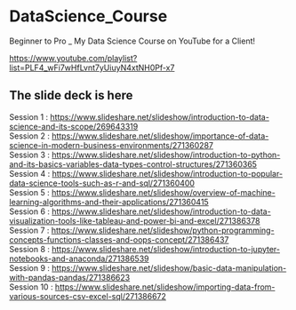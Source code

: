 # DataScience_Course
Beginner to Pro _ My Data Science Course on YouTube for a Client!


https://www.youtube.com/playlist?list=PLF4_wFi7wHfLvnt7yUiuyN4xtNH0Pf-x7


## The slide deck is here
Session 1 :   https://www.slideshare.net/slideshow/introduction-to-data-science-and-its-scope/269643319                                                 
Session 2 :   https://www.slideshare.net/slideshow/importance-of-data-science-in-modern-business-environments/271360287                                   
Session 3 :   https://www.slideshare.net/slideshow/introduction-to-python-and-its-basics-variables-data-types-control-structures/271360365               
Session 4 :   https://www.slideshare.net/slideshow/introduction-to-popular-data-science-tools-such-as-r-and-sql/271360400                                      
Session 5 :   https://www.slideshare.net/slideshow/overview-of-machine-learning-algorithms-and-their-applications/271360415   
Session 6 :   https://www.slideshare.net/slideshow/introduction-to-data-visualization-tools-like-tableau-and-power-bi-and-excel/271386378
Session 7 :   https://www.slideshare.net/slideshow/python-programming-concepts-functions-classes-and-oops-concept/271386437                              
Session 8 :   https://www.slideshare.net/slideshow/introduction-to-jupyter-notebooks-and-anaconda/271386539                         
Session 9 :   https://www.slideshare.net/slideshow/basic-data-manipulation-with-pandas-pandas/271386623                               
Session 10 :  https://www.slideshare.net/slideshow/importing-data-from-various-sources-csv-excel-sql/271386672                                        


